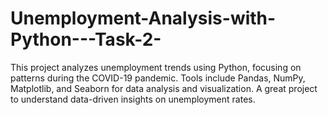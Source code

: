 # Unemployment-Analysis-with-Python---Task-2-
This project analyzes unemployment trends using Python, focusing on patterns during the COVID-19 pandemic. Tools include Pandas, NumPy, Matplotlib, and Seaborn for data analysis and visualization. A great project to understand data-driven insights on unemployment rates.
